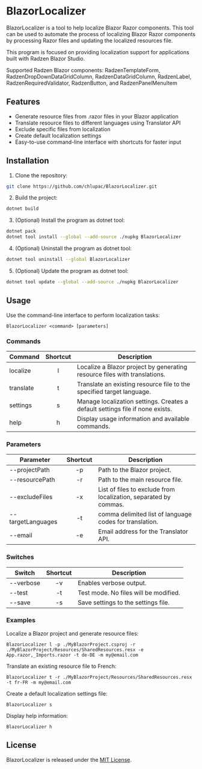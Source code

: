 # BlazorLocalizer

BlazorLocalizer is a tool to help localize Blazor Razor components. This tool can be used to automate the process of localizing Blazor Razor components by processing Razor files and updating the localized resources file.

This program is focused on providing localization support for applications built with Radzen Blazor Studio.

Supported Radzen Blazor components:
RadzenTemplateForm, RadzenDropDownDataGridColumn, RadzenDataGridColumn, RadzenLabel, RadzenRequiredValidator, RadzenButton, and RadzenPanelMenuItem
## Features

* Generate resource files from .razor files in your Blazor application
* Translate resource files to different languages using Translator API
* Exclude specific files from localization
* Create default localization settings
* Easy-to-use command-line interface with shortcuts for faster input

## Installation

1. Clone the repository:

```sh
git clone https://github.com/chlupac/BlazorLocalizer.git
```

2. Build the project:

```sh
dotnet build
```

3. (Optional) Install the program as dotnet tool:

```sh 
dotnet pack
dotnet tool install --global --add-source ./nupkg BlazorLocalizer
```
4. (Optional) Uninstall the program as dotnet tool:

```sh
dotnet tool uninstall --global BlazorLocalizer
```
5. (Optional) Update the program as dotnet tool:

```sh
dotnet tool update --global --add-source ./nupkg BlazorLocalizer
```

## Usage

Use the command-line interface to perform localization tasks:

```
BlazorLocalizer <command> [parameters]
```

### Commands

| Command       | Shortcut | Description |
| ------------- |:--------:| ----------- |
| localize      | l        | Localize a Blazor project by generating resource files with translations. |
| translate     | t        | Translate an existing resource file to the specified target language. |
| settings      | s        | Manage localization settings. Creates a default settings file if none exists. |
| help          | h        | Display usage information and available commands. |

### Parameters

| Parameter         | Shortcut | Description                                                      |
|-------------------|:--------:|------------------------------------------------------------------|
| --projectPath     |    -p    | Path to the Blazor project.                                      |
| --resourcePath    |    -r    | Path to the main resource file.                                  |
| --excludeFiles    |    -x    | List of files to exclude from localization, separated by commas. |
| --targetLanguages |    -t    | comma delimited list of language codes for translation.          |
| --email           |    -e    | Email address for the Translator API.                            |
                                                                                                         
### Switches

| Switch    | Shortcut | Description                                                      |
|-----------|:--------:|------------------------------------------------------------------|
| --verbose |    -v    | Enables verbose output.                                     |
|--test     |    -t    | Test mode. No files will be modified.                           |
|--save     |    -s    | Save settings to the settings file.                             |

### Examples

Localize a Blazor project and generate resource files:

```
BlazorLocalizer l -p ./MyBlazorProject.csproj -r ./MyBlazorProject/Resources/SharedResources.resx -e App.razor,_Imports.razor -t de-DE -m my@email.com
```

Translate an existing resource file to French:

```
BlazorLocalizer t -r ./MyBlazorProject/Resources/SharedResources.resx -t fr-FR -m my@email.com
```

Create a default localization settings file:

```
BlazorLocalizer s
```

Display help information:

```
BlazorLocalizer h
```

## License

BlazorLocalizer is released under the [MIT License](LICENSE).
